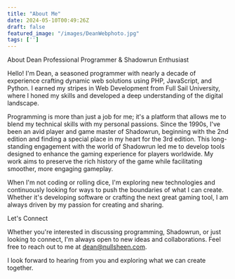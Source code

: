 ```yaml
---
title: "About Me"
date: 2024-05-10T00:49:26Z
draft: false
featured_image: "/images/DeanWebphoto.jpg"
tags: ['']
---
```


About Dean
Professional Programmer & Shadowrun Enthusiast

Hello! I'm Dean, a seasoned programmer with nearly a decade of experience crafting dynamic web solutions using PHP, JavaScript, and Python. I earned my stripes in Web Development from Full Sail University, where I honed my skills and developed a deep understanding of the digital landscape.

Programming is more than just a job for me; it's a platform that allows me to blend my technical skills with my personal passions. Since the 1990s, I've been an avid player and game master of Shadowrun, beginning with the 2nd edition and finding a special place in my heart for the 3rd edition. This long-standing engagement with the world of Shadowrun led me to develop tools designed to enhance the gaming experience for players worldwide. My work aims to preserve the rich history of the game while facilitating smoother, more engaging gameplay.

When I'm not coding or rolling dice, I'm exploring new technologies and continuously looking for ways to push the boundaries of what I can create. Whether it's developing software or crafting the next great gaming tool, I am always driven by my passion for creating and sharing.

Let's Connect

Whether you're interested in discussing programming, Shadowrun, or just looking to connect, I'm always open to new ideas and collaborations. Feel free to reach out to me at dean@nullsheen.com.

I look forward to hearing from you and exploring what we can create together.